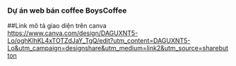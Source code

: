 ### Dự án web bán coffee BoysCoffee
##Link mô tả giao diện trên canva 
https://www.canva.com/design/DAGUXNT5-Lo/oghKlhKL4xTOTZdJaY_TgQ/edit?utm_content=DAGUXNT5-Lo&utm_campaign=designshare&utm_medium=link2&utm_source=sharebutton


